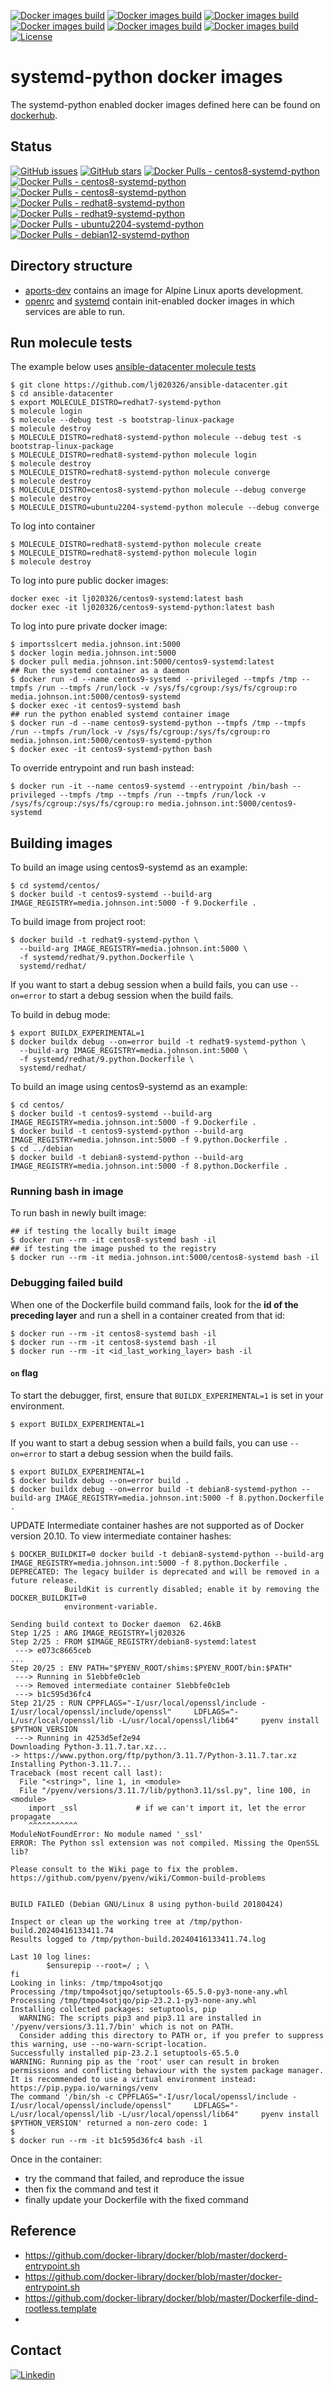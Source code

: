 [![Docker images build](https://github.com/lj020326/systemd-python-dockerfiles/actions/workflows/build-alpine.yml/badge.svg)](https://github.com/lj020326/systemd-python-dockerfiles/actions/workflows/build-alpine.yml)
[![Docker images build](https://github.com/lj020326/systemd-python-dockerfiles/actions/workflows/build-redhat.yml/badge.svg)](https://github.com/lj020326/systemd-python-dockerfiles/actions/workflows/build-redhat.yml)
[![Docker images build](https://github.com/lj020326/systemd-python-dockerfiles/actions/workflows/build-centos.yml/badge.svg)](https://github.com/lj020326/systemd-python-dockerfiles/actions/workflows/build-centos.yml)
[![Docker images build](https://github.com/lj020326/systemd-python-dockerfiles/actions/workflows/build-fedora.yml/badge.svg)](https://github.com/lj020326/systemd-python-dockerfiles/actions/workflows/build-fedora.yml)
[![Docker images build](https://github.com/lj020326/systemd-python-dockerfiles/actions/workflows/build-ubuntu.yml/badge.svg)](https://github.com/lj020326/systemd-python-dockerfiles/actions/workflows/build-ubuntu.yml)
[![Docker images build](https://github.com/lj020326/systemd-python-dockerfiles/actions/workflows/build-debian.yml/badge.svg)](https://github.com/lj020326/systemd-python-dockerfiles/actions/workflows/build-debian.yml)
[![License](https://img.shields.io/badge/license-MIT-brightgreen.svg?style=flat)](LICENSE)

# systemd-python docker images

The systemd-python enabled docker images defined here can be found on [dockerhub](https://hub.docker.com/repositories/lj020326?search=systemd).  

## Status

[![GitHub issues](https://img.shields.io/github/issues/lj020326/systemd-python-dockerfiles.svg?style=flat)](https://github.com/lj020326/systemd-python-dockerfiles/issues)
[![GitHub stars](https://img.shields.io/github/stars/lj020326/systemd-python-dockerfiles.svg?style=flat)](https://github.com/lj020326/systemd-python-dockerfiles/stargazers)
[![Docker Pulls - centos8-systemd-python](https://img.shields.io/docker/pulls/lj020326/centos8-systemd-python.svg?style=flat)](https://hub.docker.com/repository/docker/lj020326/centos8-systemd-python/)
[![Docker Pulls - centos8-systemd-python](https://img.shields.io/docker/pulls/lj020326/centos9-systemd-python.svg?style=flat)](https://hub.docker.com/repository/docker/lj020326/centos9-systemd-python/)
[![Docker Pulls - centos8-systemd-python](https://img.shields.io/docker/pulls/lj020326/centos10-systemd-python.svg?style=flat)](https://hub.docker.com/repository/docker/lj020326/centos10-systemd-python/)
[![Docker Pulls - redhat8-systemd-python](https://img.shields.io/docker/pulls/lj020326/redhat8-systemd-python.svg?style=flat)](https://hub.docker.com/repository/docker/lj020326/redhat8-systemd-python/)
[![Docker Pulls - redhat9-systemd-python](https://img.shields.io/docker/pulls/lj020326/redhat9-systemd-python.svg?style=flat)](https://hub.docker.com/repository/docker/lj020326/redhat9-systemd-python/)
[![Docker Pulls - ubuntu2204-systemd-python](https://img.shields.io/docker/pulls/lj020326/ubuntu2204-systemd-python.svg?style=flat)](https://hub.docker.com/repository/docker/lj020326/ubuntu2204-systemd-python/)
[![Docker Pulls - debian12-systemd-python](https://img.shields.io/docker/pulls/lj020326/debian12-systemd-python.svg?style=flat)](https://hub.docker.com/repository/docker/lj020326/debian12-systemd-python/)

## Directory structure

- [aports-dev](./aports-dev) contains an image for Alpine Linux aports development.
- [openrc](./openrc) and [systemd](./systemd) contain init-enabled docker images in which services are able to run.

## Run molecule tests

The example below uses [ansible-datacenter molecule tests](https://github.com/lj020326/ansible-datacenter/tree/main/molecule)

```shell
$ git clone https://github.com/lj020326/ansible-datacenter.git
$ cd ansible-datacenter
$ export MOLECULE_DISTRO=redhat7-systemd-python
$ molecule login
$ molecule --debug test -s bootstrap-linux-package
$ molecule destroy
$ MOLECULE_DISTRO=redhat8-systemd-python molecule --debug test -s bootstrap-linux-package
$ MOLECULE_DISTRO=redhat8-systemd-python molecule login
$ molecule destroy
$ MOLECULE_DISTRO=redhat8-systemd-python molecule converge
$ molecule destroy
$ MOLECULE_DISTRO=centos8-systemd-python molecule --debug converge
$ molecule destroy
$ MOLECULE_DISTRO=ubuntu2204-systemd-python molecule --debug converge

```

To log into container

```shell
$ MOLECULE_DISTRO=redhat8-systemd-python molecule create
$ MOLECULE_DISTRO=redhat8-systemd-python molecule login
$ molecule destroy
```

To log into pure public docker images:
```shell
docker exec -it lj020326/centos9-systemd:latest bash
docker exec -it lj020326/centos9-systemd-python:latest bash
```

To log into pure private docker image:
```shell
$ importsslcert media.johnson.int:5000
$ docker login media.johnson.int:5000
$ docker pull media.johnson.int:5000/centos9-systemd:latest
## Run the systemd container as a daemon
$ docker run -d --name centos9-systemd --privileged --tmpfs /tmp --tmpfs /run --tmpfs /run/lock -v /sys/fs/cgroup:/sys/fs/cgroup:ro media.johnson.int:5000/centos9-systemd
$ docker exec -it centos9-systemd bash
## run the python enabled systemd container image
$ docker run -d --name centos9-systemd-python --tmpfs /tmp --tmpfs /run --tmpfs /run/lock -v /sys/fs/cgroup:/sys/fs/cgroup:ro media.johnson.int:5000/centos9-systemd-python
$ docker exec -it centos9-systemd-python bash
```

To override entrypoint and run bash instead:
```shell
$ docker run -it --name centos9-systemd --entrypoint /bin/bash --privileged --tmpfs /tmp --tmpfs /run --tmpfs /run/lock -v /sys/fs/cgroup:/sys/fs/cgroup:ro media.johnson.int:5000/centos9-systemd
```

## Building images

To build an image using centos9-systemd as an example:
```shell
$ cd systemd/centos/
$ docker build -t centos9-systemd --build-arg IMAGE_REGISTRY=media.johnson.int:5000 -f 9.Dockerfile .
```


To build image from project root:
```shell
$ docker build -t redhat9-systemd-python \
  --build-arg IMAGE_REGISTRY=media.johnson.int:5000 \
  -f systemd/redhat/9.python.Dockerfile \
  systemd/redhat/
```

If you want to start a debug session when a build fails, you can use
`--on=error` to start a debug session when the build fails.

To build in debug mode:
```shell
$ export BUILDX_EXPERIMENTAL=1
$ docker buildx debug --on=error build -t redhat9-systemd-python \
  --build-arg IMAGE_REGISTRY=media.johnson.int:5000 \
  -f systemd/redhat/9.python.Dockerfile \
  systemd/redhat/
```

To build an image using centos9-systemd as an example:
```shell
$ cd centos/
$ docker build -t centos9-systemd --build-arg IMAGE_REGISTRY=media.johnson.int:5000 -f 9.Dockerfile .
$ docker build -t centos9-systemd-python --build-arg IMAGE_REGISTRY=media.johnson.int:5000 -f 9.python.Dockerfile .
$ cd ../debian
$ docker build -t debian8-systemd-python --build-arg IMAGE_REGISTRY=media.johnson.int:5000 -f 8.python.Dockerfile .
```

### Running bash in image

To run bash in newly built image:

```shell
## if testing the locally built image
$ docker run --rm -it centos8-systemd bash -il
## if testing the image pushed to the registry
$ docker run --rm -it media.johnson.int:5000/centos8-systemd bash -il
```

### Debugging failed build

When one of the Dockerfile build command fails, look for the **id of the preceding layer** and run a shell in a container created from that id:

```shell
$ docker run --rm -it centos8-systemd bash -il
$ docker run --rm -it centos8-systemd bash -il
$ docker run --rm -it <id_last_working_layer> bash -il
```

#### `on` flag

To start the debugger, first, ensure that `BUILDX_EXPERIMENTAL=1` is set in
your environment.

```console
$ export BUILDX_EXPERIMENTAL=1
```

If you want to start a debug session when a build fails, you can use
`--on=error` to start a debug session when the build fails.

```console
$ export BUILDX_EXPERIMENTAL=1
$ docker buildx debug --on=error build .
$ docker buildx debug --on=error build -t debian8-systemd-python --build-arg IMAGE_REGISTRY=media.johnson.int:5000 -f 8.python.Dockerfile .
```

UPDATE
Intermediate container hashes are not supported as of Docker version 20.10. 
To view intermediate container hashes:

```shell
$ DOCKER_BUILDKIT=0 docker build -t debian8-systemd-python --build-arg IMAGE_REGISTRY=media.johnson.int:5000 -f 8.python.Dockerfile .
DEPRECATED: The legacy builder is deprecated and will be removed in a future release.
            BuildKit is currently disabled; enable it by removing the DOCKER_BUILDKIT=0
            environment-variable.

Sending build context to Docker daemon  62.46kB
Step 1/25 : ARG IMAGE_REGISTRY=lj020326
Step 2/25 : FROM $IMAGE_REGISTRY/debian8-systemd:latest
 ---> e073c8665ceb
...
Step 20/25 : ENV PATH="$PYENV_ROOT/shims:$PYENV_ROOT/bin:$PATH"
 ---> Running in 51ebbfe0c1eb
 ---> Removed intermediate container 51ebbfe0c1eb
 ---> b1c595d36fc4
Step 21/25 : RUN CPPFLAGS="-I/usr/local/openssl/include -I/usr/local/openssl/include/openssl"     LDFLAGS="-L/usr/local/openssl/lib -L/usr/local/openssl/lib64"     pyenv install $PYTHON_VERSION
 ---> Running in 4253d5ef2e94
Downloading Python-3.11.7.tar.xz...
-> https://www.python.org/ftp/python/3.11.7/Python-3.11.7.tar.xz
Installing Python-3.11.7...
Traceback (most recent call last):
  File "<string>", line 1, in <module>
  File "/pyenv/versions/3.11.7/lib/python3.11/ssl.py", line 100, in <module>
    import _ssl             # if we can't import it, let the error propagate
    ^^^^^^^^^^^
ModuleNotFoundError: No module named '_ssl'
ERROR: The Python ssl extension was not compiled. Missing the OpenSSL lib?

Please consult to the Wiki page to fix the problem.
https://github.com/pyenv/pyenv/wiki/Common-build-problems


BUILD FAILED (Debian GNU/Linux 8 using python-build 20180424)

Inspect or clean up the working tree at /tmp/python-build.20240416133411.74
Results logged to /tmp/python-build.20240416133411.74.log

Last 10 log lines:
		$ensurepip --root=/ ; \
fi
Looking in links: /tmp/tmpo4sotjqo
Processing /tmp/tmpo4sotjqo/setuptools-65.5.0-py3-none-any.whl
Processing /tmp/tmpo4sotjqo/pip-23.2.1-py3-none-any.whl
Installing collected packages: setuptools, pip
  WARNING: The scripts pip3 and pip3.11 are installed in '/pyenv/versions/3.11.7/bin' which is not on PATH.
  Consider adding this directory to PATH or, if you prefer to suppress this warning, use --no-warn-script-location.
Successfully installed pip-23.2.1 setuptools-65.5.0
WARNING: Running pip as the 'root' user can result in broken permissions and conflicting behaviour with the system package manager. It is recommended to use a virtual environment instead: https://pip.pypa.io/warnings/venv
The command '/bin/sh -c CPPFLAGS="-I/usr/local/openssl/include -I/usr/local/openssl/include/openssl"     LDFLAGS="-L/usr/local/openssl/lib -L/usr/local/openssl/lib64"     pyenv install $PYTHON_VERSION' returned a non-zero code: 1
$ 
$ docker run --rm -it b1c595d36fc4 bash -il

```

Once in the container:

-   try the command that failed, and reproduce the issue
-   then fix the command and test it
-   finally update your Dockerfile with the fixed command

## Reference

- https://github.com/docker-library/docker/blob/master/dockerd-entrypoint.sh
- https://github.com/docker-library/docker/blob/master/docker-entrypoint.sh
- https://github.com/docker-library/docker/blob/master/Dockerfile-dind-rootless.template
- 

## Contact

[![Linkedin](https://img.shields.io/badge/LinkedIn-0077B5?style=for-the-badge&logo=linkedin&logoColor=white)](https://www.linkedin.com/in/leejjohnson/)
